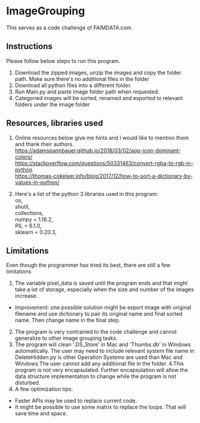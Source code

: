 # ImageGrouping
This serves as a code challenge of FAIMDATA.com
  
## Instructions
Please follow below steps to run this program.
1. Download the zipped images, unzip the images and copy the folder path. Make sure there's no additional files in the folder
2. Download all python files into a different folder. 
3. Run Main.py and paste image folder path when requested. 
4. Categoried images will be sorted, renamed and exported to relevant folders under the image folder

## Resources, libraries used
1. Online resources below give me hints and I would like to mention them and thank their authors. <br />
https://adamspannbauer.github.io/2018/03/02/app-icon-dominant-colors/ <br />
https://stackoverflow.com/questions/50331463/convert-rgba-to-rgb-in-python <br />
https://thomas-cokelaer.info/blog/2017/12/how-to-sort-a-dictionary-by-values-in-python/ <br />

2. Here's a list of the python 3 libraries used in this program: <br />
  os, <br />
  shutil, <br />
  collections,<br />
  numpy = 1.16.2, <br />
  PIL = 6.1.0, <br />
  sklearn = 0.20.3, <br />

## Limitations
Even though the programmer has tried its best, there are still a few limitations <br />
1. The variable pixel_data is saved until the program ends and that might take a lot of storage, especially when the size and number of the images increase. 
  *  Improvement: one possible solution might be export image with original filename and use dictionary to pair its original name and final sorted name. Then change name in the final step.
2. The program is very contrained to the code challenge and cannot generalize to other image grouping tasks. 
3. The program will clean '.DS_Store' in Mac and 'Thumbs.db' in Windows automatically. The user may need to include relevant system file name in DeleteHidden.py is other Operation Systems are used than Mac and Windows.The user cannot add any additional file in the folder.
4.This program is not very encapsulated. Further encapsulation will allow the data structure implementation to change while the program is not disturbed. 
5. A few optimization tips:
  *  Faster APIs may be used to replace current code. 
  *  It might be possible to use some matrix to replace the loops. That will save time and space. <br />

